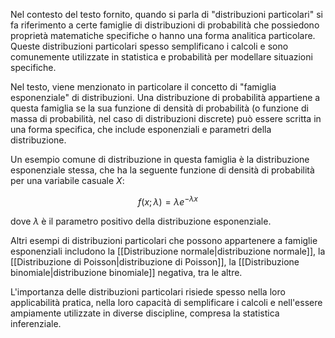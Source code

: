 Nel contesto del testo fornito, quando si parla di "distribuzioni particolari" si fa riferimento a certe famiglie di distribuzioni di probabilità che possiedono proprietà matematiche specifiche o hanno una forma analitica particolare. Queste distribuzioni particolari spesso semplificano i calcoli e sono comunemente utilizzate in statistica e probabilità per modellare situazioni specifiche.

Nel testo, viene menzionato in particolare il concetto di "famiglia esponenziale" di distribuzioni. Una distribuzione di probabilità appartiene a questa famiglia se la sua funzione di densità di probabilità (o funzione di massa di probabilità, nel caso di distribuzioni discrete) può essere scritta in una forma specifica, che include esponenziali e parametri della distribuzione.

Un esempio comune di distribuzione in questa famiglia è la distribuzione esponenziale stessa, che ha la seguente funzione di densità di probabilità per una variabile casuale $X$:

$$f(x; \lambda) = \lambda e^{-\lambda x} $$

dove $\lambda$ è il parametro positivo della distribuzione esponenziale.

Altri esempi di distribuzioni particolari che possono appartenere a famiglie esponenziali includono la [[Distribuzione normale|distribuzione normale]], la [[Distribuzione di Poisson|distribuzione di Poisson]], la [[Distribuzione binomiale|distribuzione binomiale]] negativa, tra le altre.

L'importanza delle distribuzioni particolari risiede spesso nella loro applicabilità pratica, nella loro capacità di semplificare i calcoli e nell'essere ampiamente utilizzate in diverse discipline, compresa la statistica inferenziale.